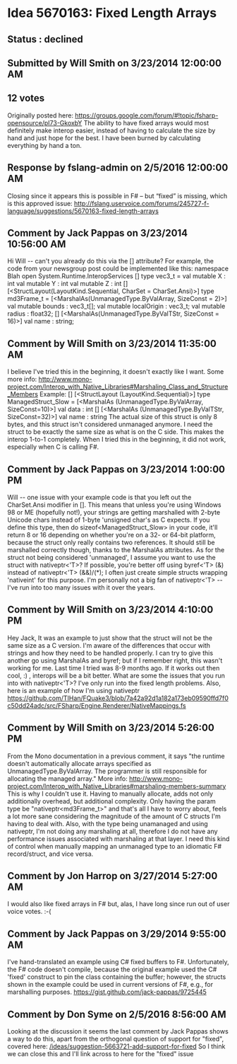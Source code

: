 # Idea 5670163: Fixed Length Arrays #

## Status : declined

## Submitted by Will Smith on 3/23/2014 12:00:00 AM

## 12 votes

Originally posted here: https://groups.google.com/forum/#!topic/fsharp-opensource/pI73-GkoxbY
The ability to have fixed arrays would most definitely make interop easier, instead of having to calculate the size by hand and just hope for the best. I have been burned by calculating everything by hand a ton.

## Response by fslang-admin on 2/5/2016 12:00:00 AM

Closing since it appears this is possible in F# – but “fixed” is missing, which is this approved issue: http://fslang.uservoice.com/forums/245727-f-language/suggestions/5670163-fixed-length-arrays


## Comment by Jack Pappas on 3/23/2014 10:56:00 AM

Hi Will -- can't you already do this via the [<MarshalAs>] attribute? For example, the code from your newsgroup post could be implemented like this:
namespace Blah
open System.Runtime.InteropServices
[<Struct>]
type vec3_t =
val mutable X : int
val mutable Y : int
val mutable Z : int
[<Struct>]
[<StructLayout(LayoutKind.Sequential, CharSet = CharSet.Ansi)>]
type md3Frame_t =
[<MarshalAs(UnmanagedType.ByValArray, SizeConst = 2)>]
val mutable bounds : vec3_t[];
val mutable localOrigin : vec3_t;
val mutable radius : float32;
[<DefaultValue>]
[<MarshalAs(UnmanagedType.ByValTStr, SizeConst = 16)>]
val name : string;

## Comment by Will Smith on 3/23/2014 11:35:00 AM

I believe I've tried this in the beginning, it doesn't exactly like I want. Some more info: http://www.mono-project.com/Interop_with_Native_Libraries#Marshaling_Class_and_Structure_Members
Example:
[<Struct>]
[<StructLayout (LayoutKind.Sequential)>]
type ManagedStruct_Slow =
[<MarshalAs (UnmanagedType.ByValArray, SizeConst=10)>]
val data : int []
[<MarshalAs (UnmanagedType.ByValTStr, SizeConst=32)>]
val name : string
The actual size of this struct is only 8 bytes, and this struct isn't considered unmanaged anymore. I need the struct to be exactly the same size as what is on the C side. This makes the interop 1-to-1 completely. When I tried this in the beginning, it did not work, especially when C is calling F#.

## Comment by Jack Pappas on 3/23/2014 1:00:00 PM

Will -- one issue with your example code is that you left out the CharSet.Ansi modifier in [<StructLayout>]. This means that unless you're using Windows 98 or ME (hopefully not!), your strings are getting marshalled with 2-byte Unicode chars instead of 1-byte 'unsigned char's as C expects.
If you define this type, then do sizeof<ManagedStruct_Slow> in your code, it'll return 8 or 16 depending on whether you're on a 32- or 64-bit platform, because the struct only really contains two references. It should still be marshalled correctly though, thanks to the MarshalAs attributes.
As for the struct not being considered 'unmanaged', I assume you want to use the struct with nativeptr<'T>? If possible, you're better off using byref<'T> (&) instead of nativeptr<'T> (&&)/(*); I often just create simple structs wrapping 'nativeint' for this purpose. I'm personally not a big fan of nativeptr<'T> -- I've run into too many issues with it over the years.

## Comment by Will Smith on 3/23/2014 4:10:00 PM

Hey Jack,
It was an example to just show that the struct will not be the same size as a C version. I'm aware of the differences that occur with strings and how they need to be handled properly.
I can try to give this another go using MarshalAs and byref; but if I remember right, this wasn't working for me. Last time I tried was 8-9 months ago. If it works out then cool, :) , interops will be a bit better.
What are some the issues that you run into with nativeptr<'T>? I've only run into the fixed length problems.
Also, here is an example of how I'm using nativeptr https://github.com/TIHan/FQuake3/blob/7a42a92d1a182a173eb09590ffd7f0c50dd24adc/src/FSharp/Engine.Renderer/NativeMappings.fs

## Comment by Will Smith on 3/23/2014 5:26:00 PM

From the Mono documentation in a previous comment, it says "the runtime doesn't automatically allocate arrays specified as UnmanagedType.ByValArray. The programmer is still responsible for allocating the managed array." More info: http://www.mono-project.com/Interop_with_Native_Libraries#marshaling-members-summary
This is why I couldn't use it. Having to manually allocate, adds not only additionally overhead, but additional complexity. Only having the param type be "nativeptr<md3Frame_t>" and that's all I have to worry about, feels a lot more sane considering the magnitude of the amount of C structs I'm having to deal with. Also, with the type being unamanaged and using nativeptr, I'm not doing any marshaling at all, therefore I do not have any performance issues associated with marshaling at that layer.
I need this kind of control when manually mapping an unmanaged type to an idiomatic F# record/struct, and vice versa.

## Comment by Jon Harrop on 3/27/2014 5:27:00 AM

I would also like fixed arrays in F# but, alas, I have long since run out of user voice votes. :-(

## Comment by Jack Pappas on 3/29/2014 9:55:00 AM

I've hand-translated an example using C# fixed buffers to F#. Unfortunately, the F# code doesn't compile, because the original example used the C# 'fixed' construct to pin the class containing the buffer; however, the structs shown in the example could be used in current versions of F#, e.g., for marshalling purposes.
https://gist.github.com/jack-pappas/9725445

## Comment by Don Syme on 2/5/2016 8:56:00 AM

Looking at the discussion it seems the last comment by Jack Pappas shows a way to do this, apart from the orthogonal question of support for "fixed", covered here: [/ideas/suggestion-5663721-add-support-for-fixed](/ideas/suggestion-5663721-add-support-for-fixed.md)
So I think we can close this and I'll link across to here for the "fixed" issue
